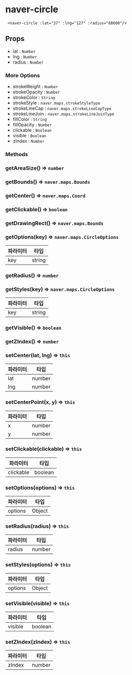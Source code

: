 # naver-circle
```vue
 <naver-circle :lat="37" :lng="127" :radius="88600"/>
```
## Props
* lat : `Number`
* lng : `Number`
* radius : `Number`
### More Options
* strokeWeight : `Number`
* strokeOpacity : `Number`
* strokeColor : `String`
* strokeStyle : `naver.maps.strokeStyleType`
* strokeLineCap : `naver.maps.strokeLineCapType`
* strokeLineJoin : `naver.maps.strokeLineJoinType`
* fillColor : `String`
* fillOpacity : `Number`
* clickable : `Boolean`
* visible : `Boolean`
* zIndex : `Number`
### Methods
### getAreaSize() ⇒ <code>number</code>
### getBounds() ⇒ <code>naver.maps.Bounds</code>
### getCenter() ⇒ <code>naver.maps.Coord</code>
### getClickable() ⇒ <code>boolean</code>
### getDrawingRect() ⇒ <code>naver.maps.Bounds</code>
### getOptions(key) ⇒ <code>naver.maps.CircleOptions</code>
| 파라미터 | 타입 |
| --- | --- |
| key | string |
### getRadius() ⇒ <code>number</code>
### getStyles(key) ⇒ <code>naver.maps.CircleOptions</code>
| 파라미터 | 타입 |
| --- | --- |
| key | string | 
### getVisible() ⇒ <code>boolean</code>
### getZIndex() ⇒ <code>number</code>
### setCenter(lat, lng) ⇒ <code>this</code>

| 파라미터 | 타입 |
| --- | --- |
| lat | number |
| lng | number |
### setCenterPoint(x, y) ⇒ <code>this</code>

| 파라미터 | 타입 |
| --- | --- |
| x | number |
| y | number | 
### setClickable(clickable) ⇒ <code>this</code>

| 파라미터 | 타입 |
| --- | --- |
| clickable | boolean | 
### setOptions(options) ⇒ <code>this</code>

| 파라미터 | 타입 |
| --- | --- |
| options | Object |
### setRadius(radius) ⇒ <code>this</code>

| 파라미터 | 타입 |
| --- | --- |
| radius | number | 
### setStyles(options) ⇒ <code>this</code>

| 파라미터 | 타입 |
| --- | --- |
| options | Object | 
### setVisible(visible) ⇒ <code>this</code>

| 파라미터 | 타입 |
| --- | --- |
| visible | boolean |
### setZIndex(zIndex) ⇒ <code>this</code>

| 파라미터 | 타입 |
| --- | --- |
| zIndex | number | 

